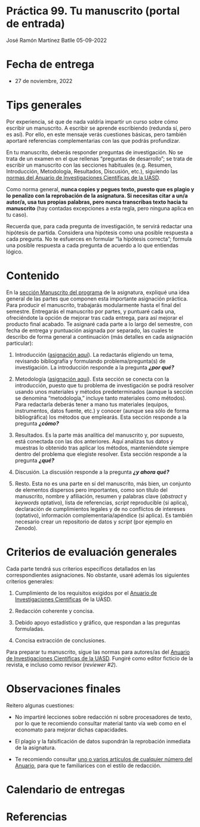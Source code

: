 Práctica 99. Tu manuscrito (portal de entrada)
================
José Ramón Martínez Batlle
05-09-2022

# Fecha de entrega

-   27 de noviembre, 2022

# Tips generales

Por experiencia, sé que de nada valdría impartir un curso sobre cómo
escribir un manuscrito. A escribir se aprende escribiendo (redunda sí,
pero es así). Por ello, en este mensaje verás cuestiones básicas, pero
también aportaré referencias complementarias con las que podrás
profundizar.

En tu manuscrito, deberás responder preguntas de investigación. No se
trata de un examen en el que rellenas “preguntas de desarrollo”; se
trata de escribir un manuscrito con las secciones habituales
(e.g. Resumen, Introducción, Metodología, Resultados, Discusión, etc.),
siguiendo las [normas del Anuario de Investigaciones Científicas de la
UASD](docs/instrucciones-para-autores-anuario-investigaciones-cientificas-UASD.pdf).

Como norma general, **nunca copies y pegues texto, puesto que es plagio
y lo penalizo con la reprobación de la asignatura. Si necesitas citar a
un/a autor/a, usa tus propias palabras, pero nunca transcribas texto
hacia tu manuscrito** (hay contadas excepciones a esta regla, pero
ninguna aplica en tu caso).

Recuerda que, para cada pregunta de investigación, te servirá redactar
una hipótesis de partida. Considera una hipótesis como una posible
respuesta a cada pregunta. No te esfuerces en formular “la hipótesis
correcta”; formula una posible respuesta a cada pregunta de acuerdo a lo
que entiendas lógico.

# Contenido

En la [sección Manuscrito del
programa](../programa-geomorfologia.md#manuscrito) de la asignatura,
expliqué una idea general de las partes que componen esta importante
asignación práctica. Para producir el manuscrito, trabajarás
modularmente hasta el final del semestre. Entregarás el manuscrito por
partes, y puntuaré cada una, ofreciéndote la opción de mejorar tras cada
entrega, para así mejorar el producto final acabado. Te asignaré cada
parte a lo largo del semestre, con fecha de entrega y puntuación
asignada por separado, las cuales te describo de forma general a
continuación (más detalles en cada asignación particular):

1.  Introducción ([asignación
    aquí](practica-99-tu-manuscrito-1-introduccion.md)). La redactarás
    eligiendo un tema, revisando bibliografía y formulando
    problema/pregunta(s) de investigación. La introducción responde a la
    pregunta ***¿por qué?***

2.  Metodología ([asignación
    aquí](practica-99-tu-manuscrito-2-metodologia.md)). Esta sección se
    conecta con la introducción, puesto que tu problema de investigación
    se podrá resolver usando unos materiales y métodos predeterminados
    (aunque la sección se denomina “metodología,” incluye tanto
    materiales como métodos). Para redactarla deberás tener a mano tus
    materiales (equipos, instrumentos, datos fuente, etc.) y conocer
    (aunque sea sólo de forma bibliográfica) los métodos que emplearás.
    Esta sección responde a la pregunta ***¿cómo?***

3.  Resultados. Es la parte más analítica del manuscrito y, por
    supuesto, está conectada con las dos anteriores. Aquí analizas tus
    datos y muestras lo obtenido tras aplicar los métodos, manteniéndote
    siempre dentro del problema que elegiste resolver. Esta sección
    responde a la pregunta ***¿qué?***

4.  Discusión. La discusión responde a la pregunta ***¿y ahora qué?***

5.  Resto. Esta no es una parte en sí del manuscrito, más bien, un
    conjunto de elementos dispersos pero importantes, como son título
    del manuscrito, nombre y afiliación, resumen y palabras clave
    (*abstract* y *keywords* optativo), lista de referencias, *script*
    reproducible (si aplica), declaración de cumplimientos legales y de
    no conflictos de intereses (optativo), información
    complementaria/apéndice (si aplica). Es también necesario crear un
    repositorio de datos y *script* (por ejemplo en Zenodo).

# Criterios de evaluación generales

Cada parte tendrá sus criterios específicos detallados en las
correspondientes asignaciones. No obstante, usaré además los siguientes
criterios generales:

1.  Cumplimiento de los requisitos exigidos por el [Anuario de
    Investigaciones
    Científicas](https://www.uasd.edu.do/index.php/publicaciones-cientificas)
    de la UASD.

2.  Redacción coherente y concisa.

3.  Debido apoyo estadístico y gráfico, que respondan a las preguntas
    formuladas.

4.  Concisa extracción de conclusiones.

Para preparar tu manuscrito, sigue las normas para autores/as del
[Anuario de Investigaciones Científicas de la
UASD](../docs/instrucciones-para-autores-anuario-investigaciones-cientificas-UASD.pdf).
Fungiré como editor ficticio de la revista, e incluso como revisor
(*reviewer \#2*).

# Observaciones finales

Reitero algunas cuestiones:

-   No impartiré lecciones sobre redacción ni sobre procesadores de
    texto, por lo que te recomiendo consultar material tanto vía web
    como en el economato para mejorar dichas capacidades.

-   El plagio y la falsificación de datos supondrán la reprobación
    inmediata de la asignatura.

-   Te recomiendo consultar [uno o varios artículos de cualquier número
    del
    Anuario](https://www.uasd.edu.do/index.php/publicaciones-cientificas),
    para que te familiarices con el estilo de redacción.

# Calendario de entregas

# Referencias
